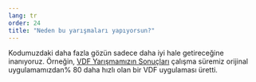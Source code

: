 ```yaml
---
lang: tr
order: 24
title: "Neden bu yarışmaları yapıyorsun?"
---
```


Kodumuzdaki daha fazla gözün sadece daha iyi hale getireceğine inanıyoruz. Örneğin, [VDF Yarışmamızın Sonuçları](https://www.beet.net/2019/01/17/beet-vdf-competition-round-1-results-and-announcements.en.html) çalışma süremiz orijinal uygulamamızdan% 80 daha hızlı olan bir VDF uygulaması üretti.
